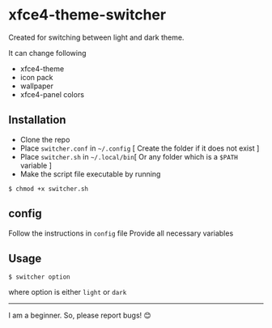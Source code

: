 # xfce4-theme-switcher

Created for switching between light and dark theme.

It can change following

 - xfce4-theme
 - icon pack
 - wallpaper
 - xfce4-panel colors

## Installation
- Clone the repo
- Place `switcher.conf`  in  `~/.config` [ Create the folder if it does not exist ]
- Place `switcher.sh` in `~/.local/bin`[ Or any folder which is a `$PATH` variable ]
- Make the script file executable by running
```
$ chmod +x switcher.sh
```

## config

Follow the instructions in `config` file
Provide all necessary variables

## Usage

```
$ switcher option
```
where option is either `light` or `dark`

---
I am a beginner. So, please report bugs! 😊
